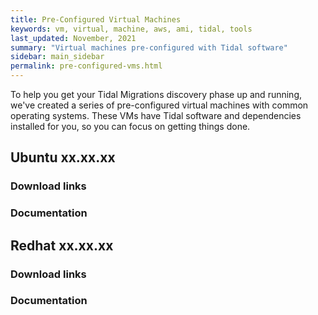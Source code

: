 ```yaml
---
title: Pre-Configured Virtual Machines
keywords: vm, virtual, machine, aws, ami, tidal, tools
last_updated: November, 2021
summary: "Virtual machines pre-configured with Tidal software"
sidebar: main_sidebar
permalink: pre-configured-vms.html
---
```


To help you get your Tidal Migrations discovery phase up and running, we've created a series of
pre-configured virtual machines with common operating systems. These VMs have Tidal software and 
dependencies installed for you, so you can focus on getting things done.

## Ubuntu xx.xx.xx

### Download links

### Documentation

## Redhat xx.xx.xx

### Download links

### Documentation
  